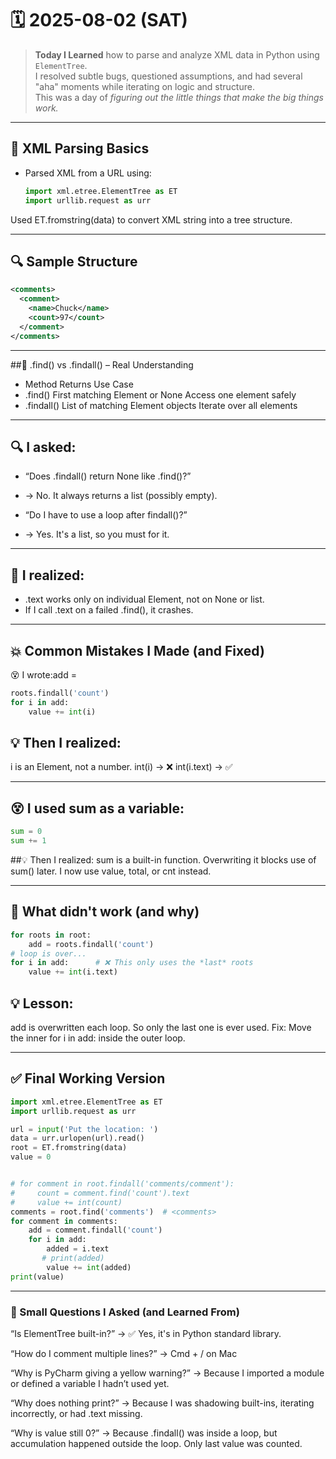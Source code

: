 # 🗓️ 2025-08-02 (SAT)

> **Today I Learned** how to parse and analyze XML data in Python using `ElementTree`.  
> I resolved subtle bugs, questioned assumptions, and had several "aha" moments while iterating on logic and structure.  
> This was a day of *figuring out the little things that make the big things work.*

---

## 📘 XML Parsing Basics

- Parsed XML from a URL using:
  ```python
  import xml.etree.ElementTree as ET
  import urllib.request as urr
  ```
Used ET.fromstring(data) to convert XML string into a tree structure.

---

## 🔍 Sample Structure
```xml
<comments>
  <comment>
    <name>Chuck</name>
    <count>97</count>
  </comment>
</comments>
```
---

##🧪 .find() vs .findall() – Real Understanding
- Method	Returns	Use Case
- .find()	First matching Element or None	Access one element safely
- .findall()	List of matching Element objects	Iterate over all elements

---

## 🔍 I asked:
- “Does .findall() return None like .find()?”
- → No. It always returns a list (possibly empty).

- “Do I have to use a loop after findall()?”
- → Yes. It's a list, so you must for it.

---

## 🔎 I realized:
- .text works only on individual Element, not on None or list.
- If I call .text on a failed .find(), it crashes.

---

## 💥 Common Mistakes I Made (and Fixed)
😵 I wrote:add = 
```python
roots.findall('count')
for i in add:
    value += int(i)
```
## 💡 Then I realized:
i is an Element, not a number.
int(i) → ❌
int(i.text) → ✅

---

## 😵 I used sum as a variable:
```python
sum = 0
sum += 1
```

##💡 Then I realized:
sum is a built-in function.
Overwriting it blocks use of sum() later.
I now use value, total, or cnt instead.

---

## 🧩 What didn't work (and why)
```python
for roots in root:
    add = roots.findall('count')
# loop is over...
for i in add:      # ❌ This only uses the *last* roots
    value += int(i.text)
```

## 💡 Lesson:
add is overwritten each loop.
So only the last one is ever used.
Fix: Move the inner for i in add: inside the outer loop.

---

## ✅ Final Working Version
```python
import xml.etree.ElementTree as ET
import urllib.request as urr

url = input('Put the location: ')
data = urr.urlopen(url).read()
root = ET.fromstring(data)
value = 0


# for comment in root.findall('comments/comment'):
#     count = comment.find('count').text
#     value += int(count)
comments = root.find('comments')  # <comments>
for comment in comments:
    add = comment.findall('count')
    for i in add:
        added = i.text
       # print(added)
        value += int(added)
print(value)
```

---

### 💬 Small Questions I Asked (and Learned From)
“Is ElementTree built-in?”
→ ✅ Yes, it's in Python standard library.

“How do I comment multiple lines?”
→ Cmd + / on Mac

“Why is PyCharm giving a yellow warning?”
→ Because I imported a module or defined a variable I hadn’t used yet.

“Why does nothing print?”
→ Because I was shadowing built-ins, iterating incorrectly, or had .text missing.

“Why is value still 0?”
→ Because .findall() was inside a loop, but accumulation happened outside the loop. Only last value was counted.
